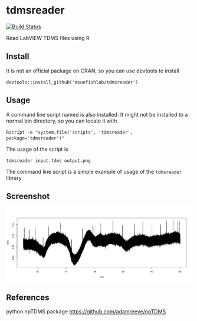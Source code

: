 # tdmsreader

[![Build Status](https://travis-ci.org/msuefishlab/tdmsreader.svg?branch=master)](https://travis-ci.org/msuefishlab/tdmsreader)

Read LabVIEW TDMS files using R


## Install

It is not an official package on CRAN, so you can use devtools to install

    devtools::install_github('msuefishlab/tdmsreader')

## Usage

A command line script named is also installed. It might not be installed to a normal bin directory, so you can locate it with

    Rscript -e "system.file('scripts', 'tdmsreader', package='tdmsreader')"

The usage of the script is

    tdmsreader input.tdms output.png

The command line script is a simple example of usage of the `tdmsreader` library


## Screenshot

![](img/test.png)


## References

python npTDMS package https://github.com/adamreeve/npTDMS

